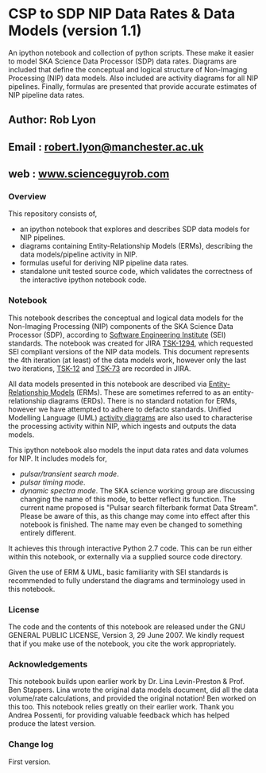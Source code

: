 # CSP to SDP NIP Data Rates & Data Models (version 1.1)
An ipython notebook and collection of python scripts. These make it easier to model SKA Science Data Processor (SDP)
data rates. Diagrams are included that define the conceptual and logical structure of Non-Imaging Processing (NIP) 
data models. Also included are activity diagrams for all NIP pipelines. Finally, formulas are presented that provide
accurate estimates of NIP pipeline data rates.

## Author: Rob Lyon
## Email : robert.lyon@manchester.ac.uk
## web   : www.scienceguyrob.com

### Overview
This repository consists of, 

* an ipython notebook that explores and describes SDP data models for NIP pipelines.
* diagrams containing Entity-Relationship Models (ERMs), describing the data models/pipeline activity in NIP.
* formulas useful for deriving NIP pipeline data rates.
* standalone unit tested source code, which validates the correctness of the interactive ipython notebook code.

### Notebook

This notebook describes the conceptual and logical data models for the Non-Imaging Processing (NIP) components of the SKA Science Data Processor (SDP), according to [Software Engineering Institute](http://www.sei.cmu.edu) (SEI) standards. The notebook was created for JIRA [TSK-1294](https://jira.ska-sdp.org/browse/TSK-1294), which requested SEI compliant versions of the NIP data models. This document represents the 4th iteration (at least) of the data models work, however only the last two iterations, [TSK-12](https://jira.ska-sdp.org/browse/TSK-12) and [TSK-73](https://confluence.ska-sdp.org/display/WBS/TSK-73+Data+models) are recorded in JIRA. 

All data models presented in this notebook are described via [Entity-Relationship Models](https://en.wikipedia.org/wiki/Entity–relationship_model) (ERMs). These are sometimes referred to as an entity-relationship diagrams (ERDs). There is no standard notation for ERMs, however we have attempted to adhere to defacto standards. Unified Modelling Language (UML) [activity diagrams](https://en.wikipedia.org/wiki/Activity_diagram) are also used to characterise the processing activity within NIP, which ingests and outputs the data models.

This ipython notebook also models the input data rates and data volumes for NIP. It includes models for,

* *pulsar/transient search mode*.
* *pulsar timing mode*.
* *dynamic spectra mode*. The SKA science working group are discussing changing the name of this mode, to better reflect its function. The current name proposed is "Pulsar search filterbank format Data Stream". Please be aware of this, as this change may come into effect after this notebook is finished. The name may even be changed to something entirely different. 

It achieves this through interactive Python 2.7 code. This can be run either within this notebook, or externally via a supplied source code directory. 

Given the use of ERM & UML, basic familiarity with SEI standards is recommended to fully understand the diagrams and terminology used in this notebook.

### License
The code and the contents of this notebook are released under the GNU GENERAL PUBLIC LICENSE, Version 3, 29 June 2007. We kindly request that if you make use of the notebook, you cite the work appropriately.

### Acknowledgements
This notebook builds upon earlier work by Dr. Lina Levin-Preston & Prof. Ben Stappers. Lina wrote the original data models document, did all the data volume/rate calculations, and provided the original notation! Ben worked on this too. This notebook relies greatly on their earlier work. Thank you Andrea Possenti, for providing valuable feedback which has helped produce the latest version.

### Change log

First version.